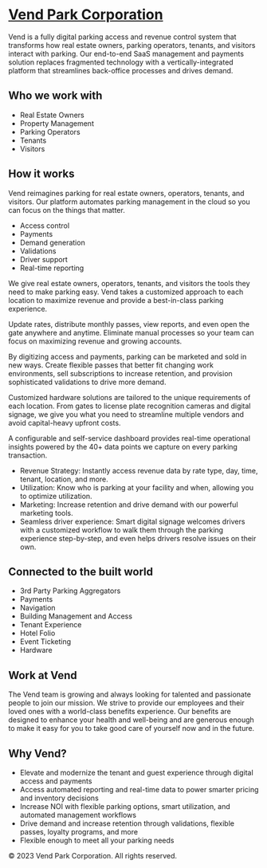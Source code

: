# [Vend Park Corporation](https://vendpark.io)

Vend is a fully digital parking access and revenue control system that transforms how real estate owners, parking operators, tenants, and visitors interact with parking. Our end-to-end SaaS management and payments solution replaces fragmented technology with a vertically-integrated platform that streamlines back-office processes and drives demand.

## Who we work with

- Real Estate Owners
- Property Management
- Parking Operators
- Tenants
- Visitors

## How it works

Vend reimagines parking for real estate owners, operators, tenants, and visitors. Our platform automates parking management in the cloud so you can focus on the things that matter.

- Access control
- Payments
- Demand generation
- Validations
- Driver support
- Real-time reporting

We give real estate owners, operators, tenants, and visitors the tools they need to make parking easy. Vend takes a customized approach to each location to maximize revenue and provide a best-in-class parking experience.

Update rates, distribute monthly passes, view reports, and even open the gate anywhere and anytime. Eliminate manual processes so your team can focus on maximizing revenue and growing accounts.

By digitizing access and payments, parking can be marketed and sold in new ways. Create flexible passes that better fit changing work environments, sell subscriptions to increase retention, and provision sophisticated validations to drive more demand.

Customized hardware solutions are tailored to the unique requirements of each location. From gates to license plate recognition cameras and digital signage, we give you what you need to streamline multiple vendors and avoid capital-heavy upfront costs.

A configurable and self-service dashboard provides real-time operational insights powered by the 40+ data points we capture on every parking transaction.

- Revenue Strategy: Instantly access revenue data by rate type, day, time, tenant, location, and more.
- Utilization: Know who is parking at your facility and when, allowing you to optimize utilization.
- Marketing: Increase retention and drive demand with our powerful marketing tools.
- Seamless driver experience: Smart digital signage welcomes drivers with a customized workflow to walk them through the parking experience step-by-step, and even helps drivers resolve issues on their own.

## Connected to the built world

- 3rd Party Parking Aggregators
- Payments
- Navigation
- Building Management and Access
- Tenant Experience
- Hotel Folio
- Event Ticketing
- Hardware

## Work at Vend

The Vend team is growing and always looking for talented and passionate people to join our mission. We strive to provide our employees and their loved ones with a world-class benefits experience. Our benefits are designed to enhance your health and well-being and are generous enough to make it easy for you to take good care of yourself now and in the future.

## Why Vend?

- Elevate and modernize the tenant and guest experience through digital access and payments
- Access automated reporting and real-time data to power smarter pricing and inventory decisions
- Increase NOI with flexible parking options, smart utilization, and automated management workflows
- Drive demand and increase retention through validations, flexible passes, loyalty programs, and more
- Flexible enough to meet all your parking needs

© 2023 Vend Park Corporation. All rights reserved.
